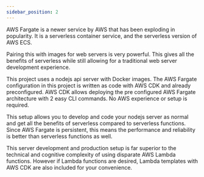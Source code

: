 ```yaml
---
sidebar_position: 2
---
```


AWS Fargate is a newer service by AWS that has been exploding in popularity. It is a serverless container service, and the serverless version of AWS ECS.

Pairing this with images for web servers is very powerful. This gives all the benefits of serverless while still allowing for a traditional web server development experience.

This project uses a nodejs api server with Docker images. The AWS Fargate configuration in this project is written as code with AWS CDK and already preconfigured. AWS CDK allows deploying the pre configured AWS Fargate architecture with 2 easy CLI commands. No AWS experience or setup is required.

This setup allows you to develop and code your nodejs server as normal and get all the benefits of serverless compared to serverless functions. Since AWS Fargate is persistent, this means the performance and reliability is better than serverless functions as well.

This server development and production setup is far superior to the technical and cognitive complexity of using disparate AWS Lambda functions. However if Lambda functions are desired, Lambda templates with AWS CDK are also included for your convenience.
